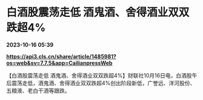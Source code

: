 # 白酒股震荡走低 酒鬼酒、舍得酒业双双跌超4%

**2023-10-16 05:39**

**https://api3.cls.cn/share/article/1485981?os=web&sv=7.7.5&app=CailianpressWeb**

【白酒股震荡走低 酒鬼酒、舍得酒业双双跌超4%】财联社10月16日电，白酒股午后震荡走低，酒鬼酒、舍得酒业双双跌超4%创出阶段新低，广誉远、洋河股份、五粮液、老白干酒等跟跌。